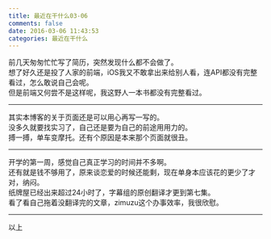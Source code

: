 ```yaml
---
title: 最近在干什么03-06
comments: false
date: 2016-03-06 11:43:53
categories: 最近在干什么
---
```

前几天匆匆忙忙写了简历，突然发现什么都不会做了。  
想了好久还是投了人家的前端，iOS我又不敢拿出来给别人看，连API都没有完整看过，怎么敢说自己会呢。  
但是前端又何尝不是这样呢，我这野人一本书都没有完整看过。  
***
其实本博客的关于页面还是可以用心再写一写的。  
没多久就要找实习了，自己还是要为自己的前途用用力的。  
搏一搏，单车变摩托。还有个原因是本来那个页面就很丑。  
***
开学的第一周，感觉自己真正学习的时间并不多啊。  
还有就是钱不够用了，原来谈恋爱的时候还能剩，现在单身本应该花的更少了才对，纳闷。  
纸牌屋已经出来超过24小时了，字幕组的原创翻译才更到第七集。  
看了看自己拖着没翻译完的文章，zimuzu这个办事效率，我很欣慰。  
***
以上
